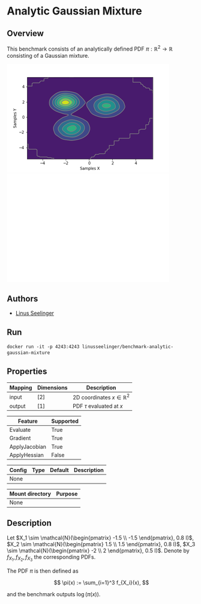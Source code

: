 # Analytic Gaussian Mixture

## Overview
This benchmark consists of an analytically defined PDF $\pi : \mathbb{R}^2 \rightarrow \mathbb{R}$ consisting of a Gaussian mixture.

![Contour](https://raw.githubusercontent.com/UM-Bridge/benchmarks/main/benchmarks/analytic-gaussian-mixture/contour.png "Contour plot")
![Samples](https://raw.githubusercontent.com/UM-Bridge/benchmarks/main/benchmarks/analytic-gaussian-mixture/samples.png "Sample scatterplot")

## Authors
- [Linus Seelinger](mailto:linus.seelinger@iwr.uni-heidelberg.de)

## Run
```
docker run -it -p 4243:4243 linusseelinger/benchmark-analytic-gaussian-mixture
```

## Properties

Mapping | Dimensions | Description
---|---|---
input | [2] | 2D coordinates $x \in \mathbb{R}^2$
output | [1] | PDF $\tau$ evaluated at $x$

Feature | Supported
---|---
Evaluate | True
Gradient | True
ApplyJacobian | True
ApplyHessian | False

Config | Type | Default | Description
---|---|---|---
None | | |

Mount directory | Purpose
---|---
None |

## Description

Let
$X_1 \sim \mathcal{N}(\begin{pmatrix} -1.5 \\ -1.5 \end{pmatrix}, 0.8 I)$,
$X_2 \sim \mathcal{N}(\begin{pmatrix} 1.5 \\ 1.5 \end{pmatrix}, 0.8 I)$,
$X_3 \sim \mathcal{N}(\begin{pmatrix} -2 \\ 2 \end{pmatrix}, 0.5 I)$.
Denote by $f_{X_1}, f_{X_2}, f_{X_3}$ the corresponding PDFs.

The PDF $\pi$ is then defined as

$$ \pi(x) := \sum_{i=1}^3 f_{X_i}(x), $$

and the benchmark outputs $\log(\pi(x))$.

